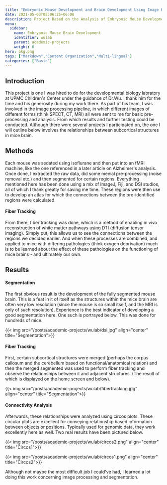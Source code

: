 ```yaml
---
title: "Embryonic Mouse Development and Brain Development Using Image Processing "
date: 2021-05-03T08:06:25+06:00
description: Project Based on the Analysis of Embryonic Mouse Development and Brain Development Using Image Processing
menu:
  sidebar:
    name: Embryonic Mouse Brain Development
    identifier: wulab
    parent: academic-projects
    weight: 6
hero: bkg.png
tags: ["Markdown","Content Organization","Multi-lingual"]
categories: ["Basic"]
---
```


## Introduction
This project is one I was hired to do for the developmental biology labratory at UPMC Children's Center under the guidance of Dr.Wu. I thank him for the time and his generosity during my work there. As part of his team, I was involved in the image processing pipeline, in which different images of different forms (think SPECT, CT, MRI) all were sent to me for basic pre-processing and analysis. From which results and further testing could be conducted. Although there were several projects I participated on, the one I will outline below involves the relationships between subcortical structures in mice brain. 

## Methods
Each mouse was sedated using isoflurane and then put into an fMRI machine, like the one referenced in a later article on Alzheimer's analysis. Once done, I extracted the raw data, did some menial pre-processing (noise removal etc.) and then segmented for certain regions. Everything mentioned here has been done using a mix of ImageJ, Fiji, and DSI studios, all of which I thank greatly for saving me time. These regions were then use to develop an atlas for which the connections between the pre-identified regions were calculated. 

#### Fiber Tracking
From there, fiber tracking was done, which is a method of enabling in vivo reconstruction of white matter pathways using DTI (diffusion tensor imaging). Simply put, this allows us to see the connections between the regions we decided earlier. And when these processes are combined, and applied to mice with differing pathologies (think oxygen deprivation) much is to be learned about the effect of these pathologies on the functioning of mice brains - and ultimately our own.

## Results 

#### Segmentation
The first obvious result is the development of the fully segmented mouse brain. This is a feat in it of itself as the structures within the mice brain are often very low resolution (since the mouse is so small itself, and the MRI is only of such resolution). Experience is the best indicator of developing a good segmentation here. One such is portrayed below. This was done for hundreds of mice. 

{{< img src="/posts/academic-projects/wulab/dsi.jpg" align="center" title="Segmentation">}}

#### Fiber Tracking
First, certain subcortical structures were merged (perhaps the corpus callosum and the cerebellum based on functional/anatomical relation) and then the merged segmented was used to perform fiber tracking and observe the relationships between it and adjacent structures. (The result of which is displayed on the home screen and below).

{{< img src="/posts/academic-projects/wulab/fibertracking.jpg" align="center" title="Segmentation">}}

#### Connectivity Analysis

Afterwards, these relationships were analyzed using circos plots. These circular plots are excellent for conveying relationship based information between objects or positions. Typically used for genomic data, they work excellently here as well. Two real results have been pictured below.

{{< img src="/posts/academic-projects/wulab/circos2.png" align="center" title="Circos1">}}

{{< img src="/posts/academic-projects/wulab/circos1.png" align="center" title="Circos2">}}




Although not maybe the most difficult job I could've had, I learned a lot doing this work concerning image processing and segmentation. 